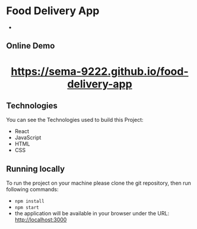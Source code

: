 # Food Delivery App

-

## Online Demo

# <p align="center"> https://sema-9222.github.io/food-delivery-app </p>


## Technologies 

You can see the Technologies used to build this Project:

- React
- JavaScript
- HTML
- CSS

## Running locally

To run the project on your machine please clone the git repository, then run following commands:

- `npm install`
- `npm start`
- the application will be available in your browser under the URL: [http://localhost:3000](http://localhost:3000)

